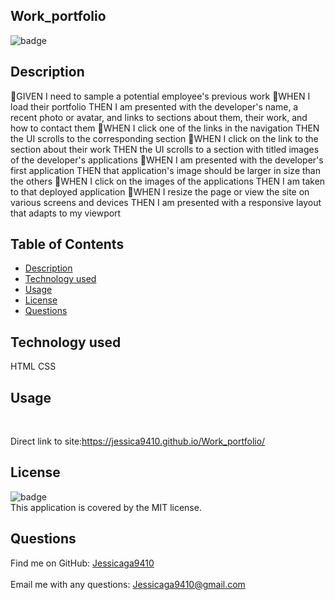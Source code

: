   ## Work_portfolio 

![badge](https://img.shields.io/badge/license-MIT-ff69b4)
## Description
🔆GIVEN I need to sample a potential employee's previous work
🔆WHEN I load their portfolio
THEN I am presented with the developer's name, a recent photo or avatar, and links to sections about them, their work, and how to contact them
🔆WHEN I click one of the links in the navigation
THEN the UI scrolls to the corresponding section
🔆WHEN I click on the link to the section about their work
THEN the UI scrolls to a section with titled images of the developer's applications
🔆WHEN I am presented with the developer's first application
THEN that application's image should be larger in size than the others
🔆WHEN I click on the images of the applications
THEN I am taken to that deployed application
🔆WHEN I resize the page or view the site on various screens and devices
THEN I am presented with a responsive layout that adapts to my viewport


## Table of Contents

- [Description](#description)
- [Technology used](#technology-used)
- [Usage](#usage)
- [License](#license)
- [Questions](#questions)

## Technology used
HTML 
CSS 

## Usage

<br />

Direct link to site:https://jessica9410.github.io/Work_portfolio/
## License
![badge](https://img.shields.io/badge/license-MIT-ff69b4)
<br />
This application is covered by the MIT license. 

## Questions
Find me on GitHub: [Jessicaga9410](https://github.com/Jessica9410)<br />
<br />
Email me with any questions: Jessicaga9410@gmail.com<br /><br />